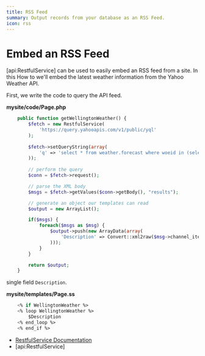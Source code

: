 ```yaml
---
title: RSS Feed
summary: Output records from your database as an RSS Feed.
icon: rss
---
```


# Embed an RSS Feed

[api:RestfulService] can be used to easily embed an RSS feed from a site. In this How to we'll embed the latest 
weather information from the Yahoo Weather API.

First, we write the code to query the API feed.

**mysite/code/Page.php**

```php
	public function getWellingtonWeather() {
		$fetch = new RestfulService(
			'https://query.yahooapis.com/v1/public/yql'
		);
		
		$fetch->setQueryString(array(
			'q' => 'select * from weather.forecast where woeid in (select woeid from geo.places(1) where text="Wellington, NZ")'
		));
		
		// perform the query
		$conn = $fetch->request();

		// parse the XML body
		$msgs = $fetch->getValues($conn->getBody(), "results");

		// generate an object our templates can read
		$output = new ArrayList();

		if($msgs) {
			foreach($msgs as $msg) {
				$output->push(new ArrayData(array(
					'Description' => Convert::xml2raw($msg->channel_item_description)
				)));
			}
		}

		return $output;
	}

```
single field `Description`.

**mysite/templates/Page.ss**

```ss
	<% if WellingtonWeather %>
	<% loop WellingtonWeather %>
		$Description
	<% end_loop %>
	<% end_if %>

```

* [RestfulService Documentation](../restfulservice)
* [api:RestfulService]
